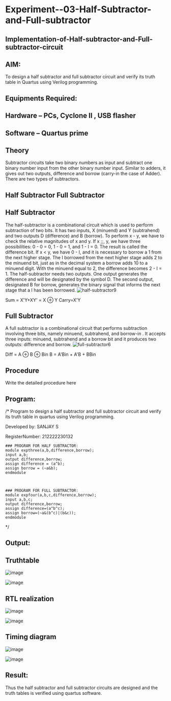 # Experiment--03-Half-Subtractor-and-Full-subtractor
## Implementation-of-Half-subtractor-and-Full-subtractor-circuit
## AIM:
To design a half subtractor and full subtractor circuit and verify its truth table in Quartus using Verilog programming.

## Equipments Required:
## Hardware – PCs, Cyclone II , USB flasher
## Software – Quartus prime
## Theory
Subtractor circuits take two binary numbers as input and subtract one binary number input from the other binary number input. Similar to adders, it gives out two outputs, difference and borrow (carry-in the case of Adder). There are two types of subtractors.

## Half Subtractor Full Subtractor
## Half Subtractor
The half-subtractor is a combinational circuit which is used to perform subtraction of two bits. It has two inputs, X (minuend) and Y (subtrahend) and two outputs D (difference) and B (borrow). To perform x - y, we have to check the relative magnitudes of x and y. If x ;;, y, we have three possibilities: 0 - 0 = 0, 1 - 0 = 1, and 1 - I = 0. The result is called the difference bit. If x < y, we have 0 - I, and it is necessary to borrow a 1 from the next higher stage. The I borrowed from the next higher stage adds 2 to the minuend bit, just as in the decimal system a borrow adds 10 to a minuend digit. With the minuend equal to 2, the difference becomes 2 - I = 1. The half-subtractor needs two outputs. One output generates the difference and will be designated by the symbol D. The second output, designated B for borrow, generates the binary signal that informs the next stage that a I has been borrowed.
![half-subtractor9](https://user-images.githubusercontent.com/36288975/166112538-58c3bc7c-ee5d-4e6a-ac8d-8e8328efe27a.png)


Sum = X'Y+XY' = X ⊕ Y
Carry=X'Y

## Full Subtractor
A full subtractor is a combinational circuit that performs subtraction involving three bits, namely minuend, subtrahend, and borrow-in . It accepts three inputs: minuend, subtrahend and a borrow bit and it produces two outputs: difference and borrow. 
![full-subtractor6](https://user-images.githubusercontent.com/36288975/166112541-24c68359-3de8-4674-ae22-8272ffc385ed.png)


Diff = A ⊕ B ⊕ Bin B = A'Bin + A'B + BBin

## Procedure



Write the detailed procedure here 


## Program:
/*
Program to design a half subtractor and full subtractor circuit and verify its truth table in quartus using Verilog programming.


Developed by: SANJAY S


RegisterNumber:  212222230132
```
### PROGRAM FOR HALF SUBTRACTOR:
module expthree(a,b,difference,borrow);
input a,b;
output difference,borrow;
assign difference = (a^b);
assign borrow = (~a&b);
endmodule



### PROGRAM FOR FULL SUBTRACTOR:
module expfour(a,b,c,difference,borrow);
input a,b,c;
output difference,borrow;
assign difference=(a^b^c);
assign borrow=(~a&(b^c)|(b&c));
endmodule
```

*/

## Output:



## Truthtable
![image](https://user-images.githubusercontent.com/119091638/234605817-b29c4306-b2f0-4e98-8487-a4bd6a1d75d9.png)


![image](https://user-images.githubusercontent.com/119091638/234605931-2920dd58-1f35-425a-b113-1fb507728213.png)



##  RTL realization


![image](https://user-images.githubusercontent.com/119091638/234606114-919252a1-3113-4f5d-9e2a-38d7d08543ae.png)


![image](https://user-images.githubusercontent.com/119091638/234606212-50381f89-bd57-4e6f-8efe-d6f4b5bb38a4.png)


## Timing diagram 
![image](https://user-images.githubusercontent.com/119091638/234606449-b54a03bd-8ebe-45c8-ba9c-5169020e34d2.png)


![image](https://user-images.githubusercontent.com/119091638/234606589-feaeed67-6911-48ca-9925-93e0764aa9a8.png)



## Result:
Thus the half subtractor and full subtractor circuits are designed and the truth tables is verified using quartus software.
